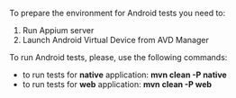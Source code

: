 To prepare the environment for Android tests you need to:
1. Run Appium server
2. Launch Android Virtual Device from AVD Manager

To run Android tests, please, use the following commands:
* to run tests for <b>native</b> application: <b>mvn clean -P native</b>
* to run tests for <b>web</b> application: <b>mvn clean -P web</b>